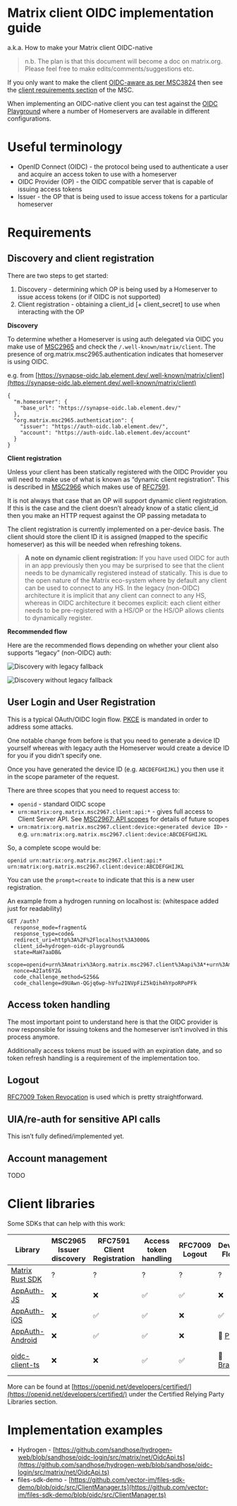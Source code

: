 # Matrix client OIDC implementation guide

a.k.a. How to make your Matrix client OIDC-native

> n.b. The plan is that this document will become a doc on matrix.org. Please feel free to make edits/comments/suggestions etc.

If you only want to make the client [OIDC-aware as per MSC3824](https://github.com/matrix-org/matrix-spec-proposals/pull/3824) then see the [client requirements section](https://github.com/matrix-org/matrix-spec-proposals/blob/hughns/sso-redirect-action/proposals/3824-oidc-aware-clients.md#definition-of-oidc-aware) of the MSC.

When implementing an OIDC-native client you can test against the [OIDC Playground](https://github.com/vector-im/oidc-playground) where a number of Homeservers are available in different configurations.

# Useful terminology

- OpenID Connect (OIDC) - the protocol being used to authenticate a user and acquire an access token to use with a homeserver
- OIDC Provider (OP) - the OIDC compatible server that is capable of issuing access tokens
- Issuer - the OP that is being used to issue access tokens for a particular homeserver

# Requirements

## Discovery and client registration

There are two steps to get started:

1. Discovery - determining which OP is being used by a Homeserver to issue access tokens (or if OIDC is not supported)
2. Client registration - obtaining a client_id [+ client_secret] to use when interacting with the OP

**Discovery**

To determine whether a Homeserver is using auth delegated via OIDC you make use of [MSC2965](https://github.com/matrix-org/matrix-spec-proposals/pull/2965) and check the `/.well-known/matrix/client`. The presence of org.matrix.msc2965.authentication indicates that homeserver is using OIDC.

e.g. from [https://synapse-oidc.lab.element.dev/.well-known/matrix/client](https://synapse-oidc.lab.element.dev/.well-known/matrix/client)

```
{
  "m.homeserver": {
    "base_url": "https://synapse-oidc.lab.element.dev/"
  },
  "org.matrix.msc2965.authentication": {
    "issuer": "https://auth-oidc.lab.element.dev/",
    "account": "https://auth-oidc.lab.element.dev/account"
  }
}
```

**Client registration**

Unless your client has been statically registered with the OIDC Provider you will need to make use of what is known as “dynamic client registration”. This is described in [MSC2966](https://github.com/matrix-org/matrix-spec-proposals/pull/2966) which makes use of [RFC7591](https://datatracker.ietf.org/doc/html/rfc7591).

It is not always that case that an OP will support dynamic client registration. If this is the case and the client doesn’t already know of a static client_id then you make an HTTP request against the OP passing metadata to 

The client registration is currently implemented on a per-device basis. The client should store the client ID it is assigned (mapped to the specific homeserver) as this will be needed when refreshing tokens.

> **A note on dynamic client registration:**
> If you have used OIDC for auth in an app previously then you may be surprised to see that the client needs to be dynamically registered instead of statically.
> This is due to the open nature of the Matrix eco-system where by default any client can be used to connect to any HS.
> In the legacy (non-OIDC) architecture it is implicit that any client can connect to any HS, whereas in OIDC architecture it becomes explicit: each client either needs to be pre-registered with a HS/OP or the HS/OP allows clients to dynamically register.

**Recommended flow**

Here are the recommended flows depending on whether your client also supports “legacy” (non-OIDC) auth:

![Discovery with legacy fallback](./discovery%20with%20fallback.png)

![Discovery without legacy fallback](./discovery%20without%20fallback.png)

## User Login and User Registration

This is a typical OAuth/OIDC login flow. [PKCE](https://www.rfc-editor.org/rfc/rfc7636.html) is mandated in order to address some attacks.

One notable change from before is that you need to generate a device ID yourself whereas with legacy auth the Homeserver would create a device ID for you if you didn’t specify one.

Once you have generated the device ID (e.g. `ABCDEFGHIJKL`) you then use it in the scope parameter of the request.

There are three scopes that you need to request access to:

- `openid` - standard OIDC scope 
- `urn:matrix:org.matrix.msc2967.client:api:*` - gives full access to Client Server API. See [MSC2967: API scopes](https://github.com/matrix-org/matrix-spec-proposals/pull/2967) for details of future scopes
- `urn:matrix:org.matrix.msc2967.client:device:<generated device ID>` - e.g. `urn:matrix:org.matrix.msc2967.client:device:ABCDEFGHIJKL`

So, a complete scope would be:

`openid urn:matrix:org.matrix.msc2967.client:api:* urn:matrix:org.matrix.msc2967.client:device:ABCDEFGHIJKL`

You can use the `prompt=create` to indicate that this is a new user registration.

An example from a hydrogen running on localhost is: (whitespace added just for readability)

```
GET /auth?
  response_mode=fragment&
  response_type=code&
  redirect_uri=http%3A%2F%2Flocalhost%3A3000&
  client_id=hydrogen-oidc-playground&
  state=MaH7aaDB&
  scope=openid+urn%3Amatrix%3Aorg.matrix.msc2967.client%3Aapi%3A*+urn%3Amatrix%3Aorg.matrix.msc2967.client%3Adevice%3AjtiAHHIr1T&
  nonce=A2Iat6Y2&
  code_challenge_method=S256&
  code_challenge=d9UAwn-QGjq6wp-hVfu2INVpFiZ5kQih4hYpoRPoPFk
```

## Access token handling

The most important point to understand here is that the OIDC provider is now responsible for issuing tokens and the homeserver isn’t involved in this process anymore.

Additionally access tokens must be issued with an expiration date, and so token refresh handling is a requirement of the implementation too.

## Logout

[RFC7009 Token Revocation](https://datatracker.ietf.org/doc/html/rfc7009) is used which is pretty straightforward.

## UIA/re-auth for sensitive API calls

This isn’t fully defined/implemented yet.

## Account management

TODO

# Client libraries

Some SDKs that can help with this work:

| Library | MSC2965 Issuer discovery | RFC7591 Client Registration | Access token handling | RFC7009 Logout | Device Flow | Sample usage |
|---|---|---|---|---|---|---|
| [Matrix Rust SDK](https://github.com/matrix-org/matrix-rust-sdk) | ? | ? | ? | ? | ? | |
| [AppAuth-JS](https://github.com/openid/AppAuth-JS) | ❌ | ❌ | ✅ | ✅ | ❌ | |
| [AppAuth-iOS](https://github.com/openid/AppAuth-iOS) | ❌ | ✅ | ✅ | ❌ | ✅ | |
| [AppAuth-Android](https://github.com/openid/AppAuth-Android)| ❌ | ✅ | ✅ | ❌ | 🚧 [PR](https://github.com/openid/AppAuth-Android/pull/763) | |
| [oidc-client-ts](https://github.com/authts/oidc-client-ts) | ❌ | ❌ | ✅ | ✅ | 🚧 [Branch](https://github.com/hughns/oidc-client-ts/tree/hughns/device-flow) | files-sdk-demo |


More can be found at [https://openid.net/developers/certified/](https://openid.net/developers/certified/) under the Certified Relying Party Libraries section.

# Implementation examples

- Hydrogen - [https://github.com/sandhose/hydrogen-web/blob/sandhose/oidc-login/src/matrix/net/OidcApi.ts](https://github.com/sandhose/hydrogen-web/blob/sandhose/oidc-login/src/matrix/net/OidcApi.ts)
- files-sdk-demo - [https://github.com/vector-im/files-sdk-demo/blob/oidc/src/ClientManager.ts](https://github.com/vector-im/files-sdk-demo/blob/oidc/src/ClientManager.ts)
